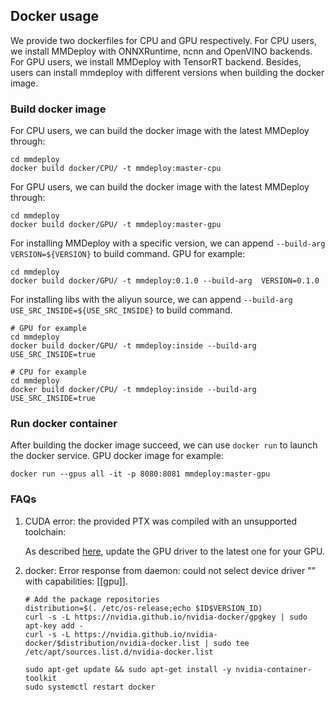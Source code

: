## Docker usage

We provide two dockerfiles for CPU and GPU respectively. For CPU users, we install MMDeploy with ONNXRuntime, ncnn and OpenVINO backends. For GPU users, we install MMDeploy with TensorRT backend. Besides, users can install mmdeploy with different versions when building the docker image.

### Build docker image

For CPU users, we can build the docker image with the latest MMDeploy through:
```
cd mmdeploy
docker build docker/CPU/ -t mmdeploy:master-cpu
```
For GPU users, we can build the docker image with the latest MMDeploy through:
```
cd mmdeploy
docker build docker/GPU/ -t mmdeploy:master-gpu
```

For installing MMDeploy with a specific version, we can append `--build-arg VERSION=${VERSION}` to build command. GPU for example:
```
cd mmdeploy
docker build docker/GPU/ -t mmdeploy:0.1.0 --build-arg  VERSION=0.1.0
```

For installing libs with the aliyun source, we can append `--build-arg USE_SRC_INSIDE=${USE_SRC_INSIDE}` to build command. 
```
# GPU for example
cd mmdeploy
docker build docker/GPU/ -t mmdeploy:inside --build-arg  USE_SRC_INSIDE=true

# CPU for example
cd mmdeploy
docker build docker/CPU/ -t mmdeploy:inside --build-arg  USE_SRC_INSIDE=true
```

### Run docker container

After building the docker image succeed, we can use `docker run` to launch the docker service. GPU docker image for example:
```
docker run --gpus all -it -p 8080:8081 mmdeploy:master-gpu
```

### FAQs

1. CUDA error: the provided PTX was compiled with an unsupported toolchain:

    As described [here](https://forums.developer.nvidia.com/t/cuda-error-the-provided-ptx-was-compiled-with-an-unsupported-toolchain/185754), update the GPU driver to the latest one for your GPU.
2. docker: Error response from daemon: could not select device driver "" with capabilities: [[gpu]].
    ```
    # Add the package repositories
    distribution=$(. /etc/os-release;echo $ID$VERSION_ID)
    curl -s -L https://nvidia.github.io/nvidia-docker/gpgkey | sudo apt-key add -
    curl -s -L https://nvidia.github.io/nvidia-docker/$distribution/nvidia-docker.list | sudo tee /etc/apt/sources.list.d/nvidia-docker.list

    sudo apt-get update && sudo apt-get install -y nvidia-container-toolkit
    sudo systemctl restart docker
    ```
